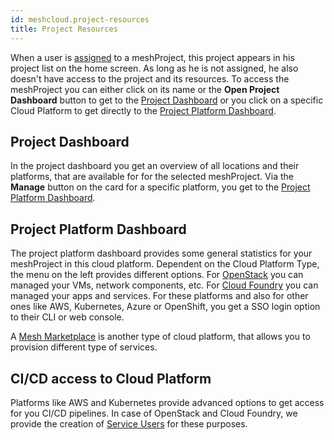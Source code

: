 ```yaml
---
id: meshcloud.project-resources
title: Project Resources
---
```


When a user is [assigned](meshcloud.project.md#assign-user-to-a-meshproject) to a meshProject, this project appears in his project list on the home screen. As long as he is not assigned, he also doesn't have access to the project and its resources. To access the meshProject you can either click on its name or the **Open Project Dashboard** button to get to the [Project Dashboard](#project-dashboard) or you click on a specific Cloud Platform to get directly to the [Project Platform Dashboard](#project-platform-dashboard).

## Project Dashboard

In the project dashboard you get an overview of all locations and their platforms, that are available for for the selected meshProject. Via the **Manage** button on the card for a specific platform, you get to the [Project Platform Dashboard](#project-platform-dashboard).

## Project Platform Dashboard

The project platform dashboard provides some general statistics for your meshProject in this cloud platform. Dependent on the Cloud Platform Type, the menu on the left provides different options. For [OpenStack](openstack.index.md) you can managed your VMs, network components, etc. For [Cloud Foundry](cloudfoundry.index.md) you can managed your apps and services. For these platforms and also for other ones like AWS, Kubernetes, Azure or OpenShift, you get a SSO login option to their CLI or web console.

A [Mesh Marketplace](marketplace.index.md) is another type of cloud platform, that allows you to provision different type of services.

## CI/CD access to Cloud Platform

Platforms like AWS and Kubernetes provide advanced options to get access for you CI/CD pipelines. In case of OpenStack and Cloud Foundry, we provide the creation of [Service Users](meshcloud.service-user.md) for these purposes.